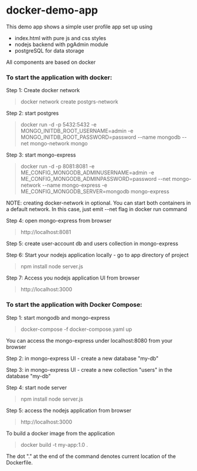 # docker-demo-app


This demo app shows a simple user profile app set up using

* index.html with pure js and css styles
* nodejs backend with pgAdmin module
* postgreSQL for data storage

All components are based on docker

### __To start the application with docker:__ ###

Step 1: Create docker network

> docker network create postgrs-network
 
Step 2: start postgres

> docker run -d -p 5432:5432 -e MONGO_INITDB_ROOT_USERNAME=admin -e MONGO_INITDB_ROOT_PASSWORD=password --name mongodb --net mongo-network mongo    

Step 3: start mongo-express

> docker run -d -p 8081:8081 -e ME_CONFIG_MONGODB_ADMINUSERNAME=admin -e ME_CONFIG_MONGODB_ADMINPASSWORD=password --net mongo-network --name mongo-express -e ME_CONFIG_MONGODB_SERVER=mongodb mongo-express   

NOTE: creating docker-network in optional. You can start both containers in a default network. In this case, just emit --net flag in docker run command

Step 4: open mongo-express from browser

> http://localhost:8081

Step 5: create user-account db and users collection in mongo-express

Step 6: Start your nodejs application locally - go to app directory of project

> npm install 
> node server.js

Step 7: Access you nodejs application UI from browser

> http://localhost:3000

### __To start the application with Docker Compose:__ ###

Step 1: start mongodb and mongo-express

> docker-compose -f docker-compose.yaml up

You can access the mongo-express under localhost:8080 from your browser

Step 2: in mongo-express UI - create a new database "my-db"

Step 3: in mongo-express UI - create a new collection "users" in the database "my-db"

Step 4: start node server

> npm install
> node server.js

Step 5: access the nodejs application from browser

> http://localhost:3000

To build a docker image from the application

> docker build -t my-app:1.0 .       

The dot "." at the end of the command denotes current location of the Dockerfile.
